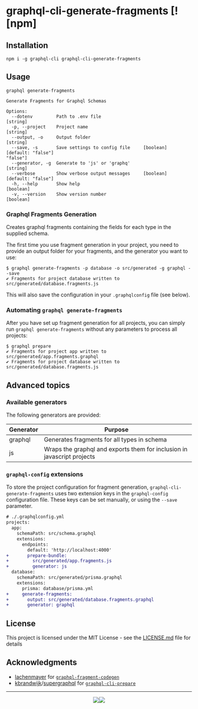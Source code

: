 # graphql-cli-generate-fragments [![npm]

## Installation

```npm i -g graphql-cli graphql-cli-generate-fragments```

## Usage
```
graphql generate-fragments

Generate Fragments for Graphql Schemas

Options:
  --dotenv         Path to .env file                                    [string]
  -p, --project    Project name                                         [string]
  --output, -o     Output folder                                        [string]
  --save, -s       Save settings to config file     [boolean] [default: "false"]
"false"]
  --generator, -g  Generate to 'js' or 'graphq'                 [string]
  --verbose        Show verbose output messages     [boolean] [default: "false"]
  -h, --help       Show help                                           [boolean]
  -v, --version    Show version number                                 [boolean]
```


### Graphql Fragments Generation
Creates graphql fragments containing the fields for each type in the supplied schema.



The first time you use fragment generation in your project, you need to provide an output folder for your fragments, and the generator you want to use:
```shell
$ graphql generate-fragments -p database -o src/generated -g graphql --save
✔ Fragments for project database written to src/generated/database.fragments.js
```
This will also save the configuration in your `.graphqlconfig` file (see below).

### Automating `graphql generate-fragments`
After you have set up fragment generation for all projects, you can simply run `graphql generate-fragments` without any parameters to process all projects:
```shell
$ graphql prepare
✔ Fragments for project app written to src/generated/app.fragments.graphql
✔ Fragments for project database written to src/generated/database.fragments.js
```
## Advanced topics

### Available generators
The following generators are provided:

| Generator    | Purpose                                      |
| ------------ | -------------------------------------------- |
| graphql | Generates fragments for all types in schema  |
| js | Wraps the graphql and exports them for inclusion in javascript projects  |


### `graphql-config` extensions

To store the project configuration for fragment generation, `graphql-cli-generate-fragments` uses two extension keys in the `graphql-config` configuration file. These keys can be set manually, or using the `--save` parameter.
```diff
# ./.graphqlconfig.yml
projects:
  app:
    schemaPath: src/schema.graphql
    extensions:
      endpoints:
        default: 'http://localhost:4000'
+       prepare-bundle: 
+         src/generated/app.fragments.js
+         generator: js
  database:
    schemaPath: src/generated/prisma.graphql
    extensions:
      prisma: database/prisma.yml
+     generate-fragments:
+       output: src/generated/database.fragments.graphql
+       generator: graphql

```

## License

This project is licensed under the MIT License - see the [LICENSE.md](LICENSE.md) file for details

## Acknowledgments

* [lachenmayer](https://github.com/lachenmayer) for [`graphql-fragment-codegen`](https://github.com/lachenmayer/graphql-fragment-codegen)
* [kbrandwijk](https://github.com/kbrandwijk)/[supergraphql](https://github.com/supergraphql) for [`graphql-cli-prepare`](https://github.com/supergraphql/graphql-cli-prepare)

<hr>
<p align="center">
  <img src="https://img.shields.io/badge/built-with_love-blue.svg?style=for-the-badge"/><a href="https://github.com/develomark" target="-_blank"><img src="https://img.shields.io/badge/by-develomark-red.svg?style=for-the-badge"/></a>
</p>

